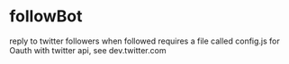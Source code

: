 # followBot
reply to twitter followers when followed
requires a file called config.js for Oauth with twitter api, see dev.twitter.com
